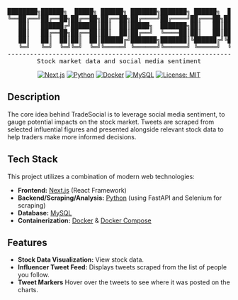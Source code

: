 <div align="center">
<pre>
████████╗██████╗  █████╗ ██████╗ ███████╗███████╗ ██████╗  ██████╗██╗ █████╗ ██╗     
╚══██╔══╝██╔══██╗██╔══██╗██╔══██╗██╔════╝██╔════╝██╔═══██╗██╔════╝██║██╔══██╗██║     
   ██║   ██████╔╝███████║██║  ██║█████╗  ███████╗██║   ██║██║     ██║███████║██║     
   ██║   ██╔══██╗██╔══██║██║  ██║██╔══╝  ╚════██║██║   ██║██║     ██║██╔══██║██║     
   ██║   ██║  ██║██║  ██║██████╔╝███████╗███████║╚██████╔╝╚██████╗██║██║  ██║███████╗
   ╚═╝   ╚═╝  ╚═╝╚═╝  ╚═╝╚═════╝ ╚══════╝╚══════╝ ╚═════╝  ╚═════╝╚═╝╚═╝  ╚═╝╚══════╝
-------------------------------------------------------------------------------------
Stock market data and social media sentiment
</pre>

[![Next.js](https://img.shields.io/badge/Next-black?style=flat&logo=next.js&logoColor=white)](https://nextjs.org/) [![Python](https://img.shields.io/badge/Python-3.13%2B-blue?style=flat&logo=python&logoColor=white)](https://www.python.org/) [![Docker](https://img.shields.io/badge/Docker-blue?style=flat&logo=docker&logoColor=white)](https://www.docker.com/) [![MySQL](https://img.shields.io/badge/MySQL-005C84?style=flat&logo=mysql&logoColor=white)](https://www.mysql.com/) [![License: MIT](https://img.shields.io/badge/License-MIT-yellow.svg)](https://opensource.org/licenses/MIT)

</div>

## Description

The core idea behind TradeSocial is to leverage social media sentiment, to gauge potential impacts on the stock market. Tweets are scraped from selected influential figures and presented alongside relevant stock data to help traders make more informed decisions.

## Tech Stack

This project utilizes a combination of modern web technologies:

-   **Frontend:** [Next.js](https://nextjs.org/) (React Framework)
-   **Backend/Scraping/Analysis:** [Python](https://www.python.org/) (using FastAPI and Selenium for scraping)
-   **Database:** [MySQL](https://www.mysql.com/)
-   **Containerization:** [Docker](https://www.docker.com/) & [Docker Compose](https://docs.docker.com/compose/)

## Features

-   **Stock Data Visualization:** View stock data.
-   **Influencer Tweet Feed:** Displays tweets scraped from the list of people you follow.
-   **Tweet Markers** Hover over the tweets to see where it was posted on the charts.
